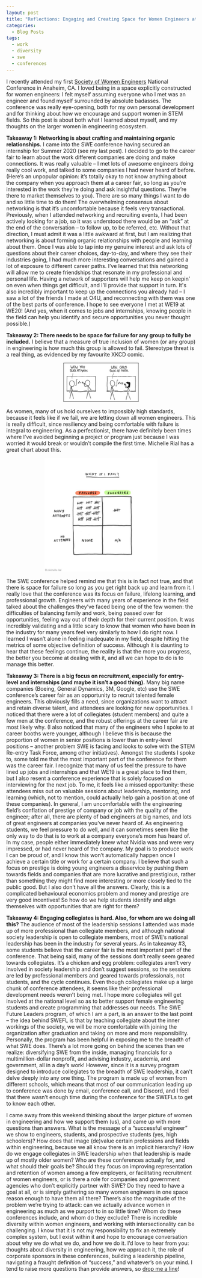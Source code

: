 ```yaml
---
layout: post
title: "Reflections: Engaging and Creating Space for Women Engineers at WE19"
categories:
  - Blog Posts
tags:
  - work
  - diversity
  - swe
  - conferences
---
```



I recently attended my first [Society of Women Engineers](https://swe.org/) National Conference in Anaheim, CA. I loved being in a space explicitly constructed for women engineers: I felt myself assuming everyone who I met was an engineer and found myself surrounded by absolute badasses.
The conference was really eye-opening, both for my own personal development and for thinking about how we encourage and support women in STEM fields. So this post is about both what I learned about myself, and my thoughts on the larger women in engineering ecosystem.

**Takeaway 1: Networking is about crafting and maintaining organic relationships.**
I came into the SWE conference having secured an internship for Summer 2020 (see my last post). I decided to go to the career fair to learn about the work different companies are doing and make connections. It was really valuable – I met lots of awesome engineers doing really cool work, and talked to some companies I had never heard of before. (Here’s an unpopular opinion: it’s totally okay to not know anything about the company when you approach them at a career fair, so long as you’re interested in the work they’re doing and ask insightful questions. They’re there to market themselves to you). There are so many things I want to do and so little time to do them!
The overwhelming consensus about networking is that it’s uncomfortable because it feels very transactional. Previously, when I attended networking and recruiting events, I had been actively looking for a job, so it was understood there would be an “ask” at the end of the conversation – to follow up, to be referred, etc. Without that direction, I must admit it was a little awkward at first, but I am realizing that networking is about forming organic relationships with people and learning about them. Once I was able to tap into my genuine interest and ask lots of questions about their career choices, day-to-day, and where they see their industries going, I had much more interesting conversations and gained a lot of exposure to different career paths. 
I’ve learned that this networking will allow me to create friendships that resonate in my professional and personal life. Having a network of supporters will help me keep on keepin’ on even when things get difficult, and I’ll provide that support in turn. It's also incredibly important to keep up the connections you already had – I saw a lot of the friends I made at O4U, and reconnecting with them was one of the best parts of conference. I hope to see everyone I met at WE19 at WE20! (And yes, when it comes to jobs and internships, knowing people in the field can help you identify and secure opportunities you never thought possible.)

**Takeaway 2: There needs to be space for failure for any group to fully be included.**
I believe that a measure of true inclusion of women (or any group) in engineering is how much this group is allowed to fail. Stereotype threat is a real thing, as evidenced by my favourite XKCD comic. 

<center><img src="/assets/images/xkcd-girls-math.png" width="200" alt="My favourite XKCD comic"></center>

As women, many of us hold ourselves to impossibly high standards, because it feels like if we fail, we are letting down all women engineers. This is really difficult, since resiliency and being comfortable with failure is integral to engineering. As a perfectionist, there have definitely been times where I’ve avoided beginning a project or program just because I was worried it would break or wouldn’t compile the first time. Michelle Rial has a great chart about this.

<center><img src="/assets/images/failure-success-michelle-rial.JPG" width="300" alt="You won't fail if you don't try, but you also won't succeed"></center>

The SWE conference helped remind me that this is in fact not true, and that there is space for failure so long as you get right back up and learn from it. I really love that the conference was its focus on failure, lifelong learning, and professional growth.
Engineers with many years of experience in the field talked about the challenges they’ve faced being one of the few women: the difficulties of balancing family and work, being passed over for opportunities, feeling way out of their depth for their current position. It was incredibly validating and a little scary to know that women who have been in the industry for many years feel very similarly to how I do right now. I learned I wasn’t alone in feeling inadequate in my field, despite hitting the metrics of some objective definition of success. Although it is daunting to hear that these feelings continue, the reality is that the more you progress, the better you become at dealing with it, and all we can hope to do is to manage this better.

**Takeaway 3: There is a big focus on recruitment, especially for entry-level and internships (and maybe it isn’t a good thing).**
Many big name companies (Boeing, General Dynamics, 3M, Google, etc) use the SWE conference’s career fair as an opportunity to recruit talented female engineers. This obviously fills a need, since organizations want to attract and retain diverse talent, and attendees are looking for new opportunities. I noticed that there were a lot of collegiates (student members) and quite a few men at the conference, and the robust offerings at the career fair are most likely why. (I also noticed that many of the engineers who I spoke to at career booths were younger, although I believe this is because the proportion of women in senior positions is lower than in entry-level positions – another problem SWE is facing and looks to solve with the STEM Re-entry Task Force, among other initiatives).
Amongst the students I spoke to, some told me that the most important part of the conference for them was the career fair. I recognize that many of us feel the pressure to have lined up jobs and internships and that WE19 is a great place to find them, but I also resent a conference experience that is solely focused on interviewing for the next job. To me, it feels like a missed opportunity: these attendees miss out on valuable sessions about leadership, mentoring, and learning (which, not to mention, could actually help gain a position at one of these companies).
In general, I am uncomfortable with the engineering field’s conflation of prestige of company or job with the quality of the engineer; after all, there are plenty of bad engineers at big names, and lots of great engineers at companies you’ve never heard of. As engineering students, we feel pressure to do well, and it can sometimes seem like the only way to do that is to work at a company everyone’s mom has heard of. In my case, people either immediately knew what Nvidia was and were very impressed, or had never heard of the company. My goal is to produce work I can be proud of, and I know this won’t automatically happen once I achieve a certain title or work for a certain company. 
I believe that such a focus on prestige is doing young engineers a disservice by pushing them towards fields and companies that are more lucrative and prestigious, rather than something they might find more interesting or more closely tied to the public good. But I also don’t have all the answers. Clearly, this is a complicated behavioural economics problem and money and prestige are very good incentives! So how do we help students identify and align themselves with opportunities that are right for them?

**Takeaway 4: Engaging collegiates is hard. Also, for whom are we doing all this?**
The audience of most of the leadership sessions I attended was made up of more professional than collegiate members, and although national society leadership is open to collegiate members, most of SWE’s national leadership has been in the industry for several years. As in takeaway #3, some students believe that the career fair is the most important part of the conference. 
That being said, many of the sessions don’t really seem geared towards collegiates. It’s a chicken and egg problem: collegiates aren’t very involved in society leadership and don’t suggest sessions, so the sessions are led by professional members and geared towards professionals, not students, and the cycle continues. Even though collegiates make up a large chunk of conference attendees, it seems like their professional development needs weren’t being met. I hope more collegiates will get involved at the national level so as to better support female engineering students and create programming that addresses our needs.
The SWE Future Leaders program, of which I am a part, is an answer to the last point – the idea behind SWEFL is that by teaching collegiate about the inner workings of the society, we will be more comfortable with joining the organization after graduation and taking on more and more responsibility. Personally, the program has been helpful in exposing me to the breadth of what SWE does. There’s a lot more going on behind the scenes than we realize: diversifying SWE from the inside, managing financials for a multimillion-dollar nonprofit, and advising industry, academia, and government, all in a day’s work! However, since it is a survey program designed to introduce collegiates to the breadth of SWE leadership, it can’t delve deeply into any one thing. The program is made up of women from different schools, which means that most of our communication leading up to conference was done by email, conference call, and Discord, and I feel that there wasn’t enough time during the conference for the SWEFLs to get to know each other.

I came away from this weekend thinking about the larger picture of women in engineering and how we support them (us), and came up with more questions than answers. What is the message of a “successful engineer” we show to engineers, students, and prospective students (yes, high schoolers)? How does that image (de)value certain professions and fields within engineering, because we all know there is an implicit hierarchy? How do we engage collegiates in SWE leadership when that leadership is made up of mostly older women? Who are these conferences actually for, and what should their goals be? Should they focus on improving representation and retention of women among a few employers, or facilitating recruitment of women engineers, or is there a role for companies and government agencies who don’t explicitly partner with SWE? Do they need to have a goal at all, or is simply gathering so many women engineers in one space reason enough to have them all there? There’s also the magnitude of the problem we’re trying to attack: can we actually advance women in engineering as much as we purport to in so little time? Whom do these conferences include, and whom do they exclude? There is incredible diversity within women engineers, and working with intersectionality can be challenging.
I know that it is not my responsibility to fix an extremely complex system, but I exist within it and hope to encourage conversation about why we do what we do, and how we do it. I’d love to hear from you: thoughts about diversity in engineering, how we approach it, the role of corporate sponsors in these conferences, building a leadership pipeline, navigating a fraught definition of “success,” and whatever’s on your mind. I tend to raise more questions than provide answers, so [drop me a line](https://wolframalexa.github.io/about.html)!
